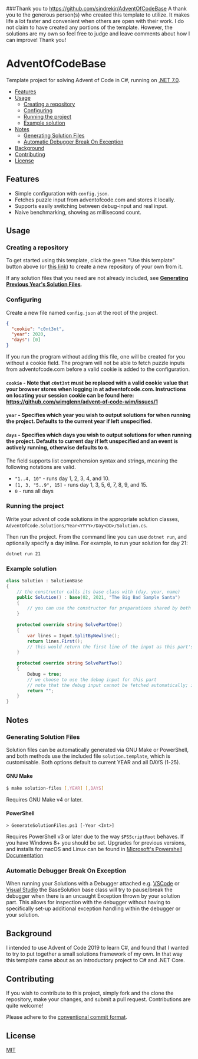 ###Thank you to https://github.com/sindrekjr/AdventOfCodeBase
A thank you to the generous person(s) who created this template to utilize. It makes life a lot faster and convenient when others are open with their work. I do not claim to have created any portions of the template. However, the solutions are my own so feel free to judge and leave comments about how I can improve! Thank you!


# AdventOfCodeBase
Template project for solving Advent of Code in C#, running on [.NET 7.0](https://dotnet.microsoft.com/download/dotnet/7.0).

- [Features](#features)
- [Usage](#usage)
  - [Creating a repository](#creating-a-repository)
  - [Configuring](#configuring)
  - [Running the project](#running-the-project)
  - [Example solution](#example-solution)
- [Notes](#notes)
  - [Generating Solution Files](#generating-solution-files)
  - [Automatic Debugger Break On Exception](#automatic-debugger-break-on-exception)
- [Background](#background)
- [Contributing](#contributing)
- [License](#license)

## Features
* Simple configuration with `config.json`.
* Fetches puzzle input from adventofcode.com and stores it locally.
* Supports easily switching between debug-input and real input.
* Naive benchmarking, showing as millisecond count.

## Usage

### Creating a repository
To get started using this template, click the green "Use this template" button above (or [this link](https://github.com/sindrekjr/AdventOfCodeBase/generate)) to create a new repository of your own from it.

If any solution files that you need are not already included, see **[Generating Previous Year's Solution Files](#generating-previous-years-solution-files)**.

### Configuring
Create a new file named `config.json` at the root of the project.
```json
{
  "cookie": "c0nt3nt",
  "year": 2020,
  "days": [0] 
}
```

If you run the program without adding this file, one will be created for you without a cookie field. The program will not be able to fetch puzzle inputs from adventofcode.com before a valid cookie is added to the configuration. 

#### `cookie` - Note that `c0nt3nt` must be replaced with a valid cookie value that your browser stores when logging in at adventofcode.com. Instructions on locating your session cookie can be found here: https://github.com/wimglenn/advent-of-code-wim/issues/1

#### `year` - Specifies which year you wish to output solutions for when running the project. Defaults to the current year if left unspecified.

#### `days` - Specifies which days you wish to output solutions for when running the project. Defaults to current day if left unspecified and an event is actively running, otherwise defaults to `0`.

The field supports list comprehension syntax and strings, meaning the following notations are valid.
* `"1..4, 10"` - runs day 1, 2, 3, 4, and 10.
* `[1, 3, "5..9", 15]` - runs day 1, 3, 5, 6, 7, 8, 9, and 15.
* `0` - runs all days

### Running the project
Write your advent of code solutions in the appropriate solution classes, `AdventOfCode.Solutions/Year<YYYY>/Day<DD>/Solution.cs`.

Then run the project. From the command line you can use `dotnet run`, and optionally specify a day inline. For example, to run your solution for day 21:
```
dotnet run 21
```

### Example solution
```csharp
class Solution : SolutionBase
{
    // the constructor calls its base class with (day, year, name)
    public Solution() : base(02, 2021, "The Big Bad Sample Santa")
    {
        // you can use the constructor for preparations shared by both part one and two if you wish
    }
    
    protected override string SolvePartOne()
    {
        var lines = Input.SplitByNewline();
        return lines.First();
        // this would return the first line of the input as this part's solution
    }
    
    protected override string SolvePartTwo()
    {
        Debug = true;
        // we choose to use the debug input for this part
        // note that the debug input cannot be fetched automatically; it has to be copied into the solution folder manually
        return "";
    }
}
```

## Notes
### Generating Solution Files

Solution files can be automatically generated via GNU Make or PowerShell, and both methods use the included file `solution.template`, which is customisable. Both options default to current YEAR and all DAYS (1-25).

#### GNU Make

```bash
$ make solution-files [,YEAR] [,DAYS]
```

Requires GNU Make v4 or later.

#### PowerShell

```pwsh
> GenerateSolutionFiles.ps1 [-Year <Int>]
```

Requires PowerShell v3 or later due to the way `$PSScriptRoot` behaves. If you have Windows 8+ you should be set. Upgrades for previous versions, and installs for macOS and Linux can be found in [Microsoft's Powershell Documentation](https://docs.microsoft.com/en-us/powershell/scripting/install/installing-powershell?view=powershell-7.1)

### Automatic Debugger Break On Exception
When running your Solutions with a Debugger attached e.g. [VSCode](https://code.visualstudio.com/docs/editor/debugging) or [Visual Studio](https://docs.microsoft.com/en-us/visualstudio/debugger/quickstart-debug-with-managed?view=vs-2019) the BaseSolution base class will try to pause/break the debugger when there is an uncaught Exception thrown by your solution part. This allows for inspection with the debugger without having to specifically set-up additional exception handling within the debugger or your solution.

## Background
I intended to use Advent of Code 2019 to learn C#, and found that I wanted to try to put together a small solutions framework of my own. In that way this template came about as an introductory project to C# and .NET Core.

## Contributing 
If you wish to contribute to this project, simply fork and the clone the repository, make your changes, and submit a pull request. Contributions are quite welcome!

Please adhere to the [conventional commit format](https://www.conventionalcommits.org/en/v1.0.0/).

## License
[MIT](https://github.com/sindrekjr/AdventOfCodeBase/blob/master/LICENSE.md)
